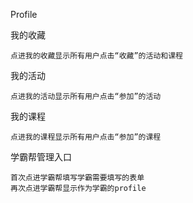 Profile

我的收藏

```
点进我的收藏显示所有用户点击“收藏”的活动和课程
```

我的活动

```
点进我的活动显示所有用户点击“参加”的活动
```

我的课程

```
点进我的课程显示所有用户点击“参加”的课程
```

学霸帮管理入口

```
首次点进学霸帮填写学霸需要填写的表单
再次点进学霸帮显示作为学霸的profile
```





